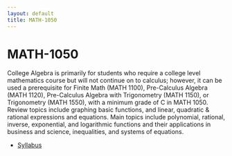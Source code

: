 ```yaml
---
layout: default
title: MATH-1050
---
```


# MATH-1050

College Algebra is primarily for students who require a college level mathematics course 
but will not continue on to calculus; 
however, it can be used a prerequisite for 
Finite Math (MATH 1100), Pre-Calculus Algebra (MATH 1120), Pre-Calculus Algebra with Trigonometry (MATH 1150), or Trigonometry (MATH 1550), 
with a minimum grade of C in MATH 1050. 
Review topics include graphing basic functions, and linear, quadratic & rational expressions and equations.
Main topics include polynomial, rational, inverse, exponential, and logarithmic functions and their applications 
in business and science, inequalities, and systems of equations.

* [Syllabus](syllabus/)
